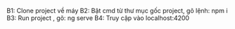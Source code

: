 B1: Clone project về máy
B2: Bật cmd từ thư mục gốc project, gõ lệnh: npm i
B3: Run project , gõ: ng serve
B4: Truy cập vào localhost:4200
